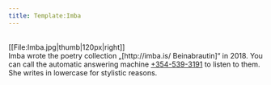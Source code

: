 ```yaml
---
title: Template:Imba
---
```


<br/>
[[File:Imba.jpg|thumb|120px|right]]
<div class="sans-serif" data-translate=no>
Imba wrote the poetry collection „[http://imba.is/ Beinabrautin]“ in 2018.  You can call the automatic answering machine <a href="tel:+3545393191">+354-539-3191</a> to listen to them. She writes in lowercase for stylistic reasons.
</div>